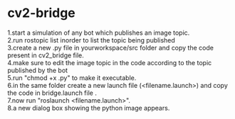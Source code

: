 # cv2-bridge

1.start a simulation of any bot which publishes an image topic.<br>
2.run rostopic list inorder to list the topic being published<br>
3.create a new .py file in yourworkspace/src folder and copy the code present in cv2_bridge file.<br>
4.make sure to edit the image topic in the code according to the topic published by the bot<br>
5.run "chmod +x <filename>.py" to make it executable.<br>
6.in the same folder create a new launch file (<filename.launch>) and copy the code in bridge.launch file .<br>
7.now run "roslaunch <your folder> <filename.launch>".<br>
8.a new dialog box showing the python image appears.<br>
